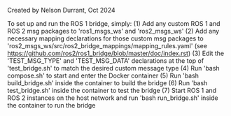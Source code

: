 Created by Nelson Durrant, Oct 2024

To set up and run the ROS 1 bridge, simply:
(1) Add any custom ROS 1 and ROS 2 msg packages to 'ros1_msgs_ws' and 'ros2_msgs_ws'
(2) Add any necessary mapping declarations for those custom msg packages to 'ros2_msgs_ws/src/ros2_bridge_mappings/mapping_rules.yaml' (see https://github.com/ros2/ros1_bridge/blob/master/doc/index.rst)
(3) Edit the 'TEST_MSG_TYPE' and 'TEST_MSG_DATA' declarations at the top of 'test_bridge.sh' to match the desired custom message type
(4) Run 'bash compose.sh' to start and enter the Docker container
(5) Run 'bash build_bridge.sh' inside the container to build the bridge
(6) Run 'bash test_bridge.sh' inside the container to test the bridge
(7) Start ROS 1 and ROS 2 instances on the host network and run 'bash run_bridge.sh' inside the container to run the bridge